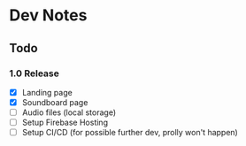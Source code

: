 # Dev Notes

## Todo

### 1.0 Release

- [x] Landing page
- [x] Soundboard page
- [ ] Audio files (local storage)
- [ ] Setup Firebase Hosting
- [ ] Setup CI/CD (for possible further dev, prolly won't happen)